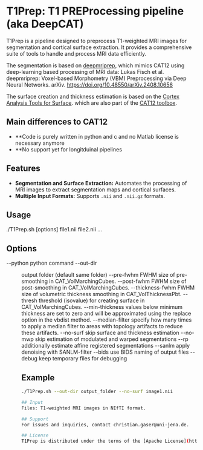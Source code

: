 # T1Prep: T1 PREProcessing pipeline (aka DeepCAT)

T1Prep is a pipeline designed to preprocess T1-weighted MRI images for segmentation and cortical surface extraction. It provides a comprehensive suite of tools to handle and process MRI data efficiently.

The segmentation is based on [deepmriprep](https://github.com/wwu-mmll/deepmriprep), which mimics CAT12 using deep-learning based processing of MRI data: Lukas Fisch et al. deepmriprep: Voxel-based Morphometry (VBM) Preprocessing via Deep Neural Networks. arXiv. https://doi.org/10.48550/arXiv.2408.10656

The surface creation and thickness estimation is based on the [Cortex Analysis Tools for Surface](https://github.com/ChristianGaser/CAT-Surface). which are also part of the [CAT12 toolbox](https://github.com/ChristianGaser/cat12).

## Main differences to CAT12
- **Code is purely written in python and c and no Matlab license is necessary anymore
- **No support yet for longitduinal pipelines

## Features

- **Segmentation and Surface Extraction:** Automates the processing of MRI images to extract segmentation maps and cortical surfaces.
- **Multiple Input Formats:** Supports `.nii` and `.nii.gz` formats.

## Usage

./T1Prep.sh [options] file1.nii file2.nii ...

## Options
  --python <FILE>            python command
  --out-dir <DIR>            output folder (default same folder)
  --pre-fwhm  <NUMBER>       FWHM size of pre-smoothing in CAT_VolMarchingCubes. 
  --post-fwhm <NUMBER>       FWHM size of post-smoothing in CAT_VolMarchingCubes. 
  --thickness-fwhm <NUMBER>  FWHM size of volumetric thickness smoothing in CAT_VolThicknessPbt. 
  --thresh    <NUMBER>       threshold (isovalue) for creating surface in CAT_VolMarchingCubes. 
  --min-thickness <NUMBER>   values below minimum thickness are set to zero and will be approximated
                             using the replace option in the vbdist method. 
  --median-filter <NUMBER>   specify how many times to apply a median filter to areas with
                             topology artifacts to reduce these artifacts.
  --no-surf                  skip surface and thickness estimation
  --no-mwp                   skip estimation of modulated and warped segmentations
  --rp                       additionally estimate affine registered segmentations
  --sanlm                    apply denoising with SANLM-filter
  --bids                     use BIDS naming of output files
  --debug                    keep temporary files for debugging

## Example
```bash
./T1Prep.sh --out-dir output_folder --no-surf image1.nii

## Input
Files: T1-weighted MRI images in NIfTI format.

## Support
For issues and inquiries, contact christian.gaser@uni-jena.de.

## License
T1Prep is distributed under the terms of the [Apache License](https://www.apache.org/licenses/LICENSE-2.0) as published by the Apache Software Foundation.


